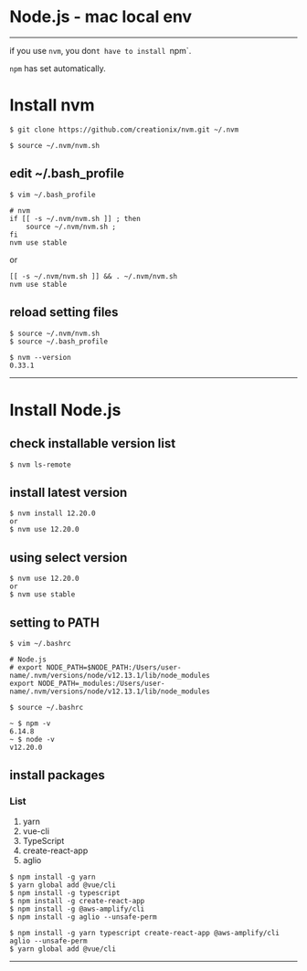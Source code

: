 # Node.js - mac local env

---

if you use `nvm`, you don`t have to install `npm`.

`npm` has set automatically.

# Install nvm

```shell-sesshion
$ git clone https://github.com/creationix/nvm.git ~/.nvm
```

```shell-sesshion
$ source ~/.nvm/nvm.sh
```

## edit ~/.bash_profile

```shell-sesshion
$ vim ~/.bash_profile

# nvm
if [[ -s ~/.nvm/nvm.sh ]] ; then
    source ~/.nvm/nvm.sh ;
fi
nvm use stable
```

or

```shell-sesshion
[[ -s ~/.nvm/nvm.sh ]] && . ~/.nvm/nvm.sh
nvm use stable
```


## reload setting files

```shell-sesshion
$ source ~/.nvm/nvm.sh
$ source ~/.bash_profile
```

```shell-sesshion
$ nvm --version
0.33.1
```

---

# Install Node.js
## check installable version list
```shell-sesshion
$ nvm ls-remote
```

## install latest version
```shell-sesshion
$ nvm install 12.20.0
or
$ nvm use 12.20.0
```

## using select version
```shell-sesshion
$ nvm use 12.20.0
or
$ nvm use stable
```

## setting to PATH

```shell-sesshion
$ vim ~/.bashrc

# Node.js
# export NODE_PATH=$NODE_PATH:/Users/user-name/.nvm/versions/node/v12.13.1/lib/node_modules
export NODE_PATH=_modules:/Users/user-name/.nvm/versions/node/v12.13.1/lib/node_modules
```

```shell-sesshion
$ source ~/.bashrc
```

```shell-sesshion
~ $ npm -v
6.14.8
~ $ node -v
v12.20.0
```


## install packages

###  List
1. yarn
2. vue-cli
3. TypeScript
4. create-react-app
5. aglio

```shell-sesshion
$ npm install -g yarn
$ yarn global add @vue/cli
$ npm install -g typescript
$ npm install -g create-react-app
$ npm install -g @aws-amplify/cli
$ npm install -g aglio --unsafe-perm
```

```shell-sesshion
$ npm install -g yarn typescript create-react-app @aws-amplify/cli aglio --unsafe-perm
$ yarn global add @vue/cli
```

---